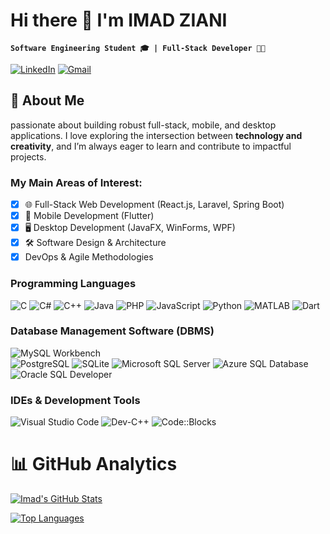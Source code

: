 # Hi there 👋 I'm **IMAD ZIANI**  

**`Software Engineering Student 🎓 | Full-Stack Developer 👨‍💻 `**

[![LinkedIn](https://img.shields.io/badge/LinkedIn-0077B5?style=for-the-badge&logo=linkedin&logoColor=white)](linkedin.com/in/imad-ziani-32141b335)
[![Gmail](https://img.shields.io/badge/Gmail-D14836?style=for-the-badge&logo=gmail&logoColor=white)](mailto:ziani.ima.fst@uhp.ac.ma)
## 🚀 About Me 
passionate about building robust full-stack, mobile, and desktop applications. I love exploring the intersection between **technology and creativity**, and I’m always eager to learn and contribute to impactful projects.  

### My Main Areas of Interest:  
- [x] 🌐 Full-Stack Web Development (React.js, Laravel, Spring Boot)  
- [x] 📱 Mobile Development (Flutter)  
- [x] 🖥️ Desktop Development (JavaFX, WinForms, WPF)  
- [x] 🛠️ Software Design & Architecture  
- [x] DevOps & Agile Methodologies  

### Programming Languages
![C](https://img.shields.io/badge/C-A8B9CC?logo=c&logoColor=white)
![C#](https://img.shields.io/badge/C%23-239120?logo=c-sharp&logoColor=white)
![C++](https://img.shields.io/badge/C++-00599C?logo=cplusplus&logoColor=white)
![Java](https://img.shields.io/badge/Java-007396?logo=java&logoColor=white)
![PHP](https://img.shields.io/badge/PHP-777BB4?logo=php&logoColor=white)
![JavaScript](https://img.shields.io/badge/JavaScript-F7DF1E?logo=javascript&logoColor=black)
![Python](https://img.shields.io/badge/Python-3776AB?logo=python&logoColor=white)
![MATLAB](https://img.shields.io/badge/MATLAB-0076A8?logo=mathworks&logoColor=white)
![Dart](https://img.shields.io/badge/Dart-0175C2?logo=dart&logoColor=white) 


### Database Management Software (DBMS) 
![MySQL Workbench](https://img.shields.io/badge/MySQL_Workbench-4479A1?logo=mysql&logoColor=white)  
![PostgreSQL](https://img.shields.io/badge/PostgreSQL-4169E1?logo=postgresql&logoColor=white)
![SQLite](https://img.shields.io/badge/SQLite-003B57?logo=sqlite&logoColor=white)
![Microsoft SQL Server](https://img.shields.io/badge/Microsoft_SQL_Server-CC2927?logo=microsoft-sql-server&logoColor=white)
![Azure SQL Database](https://img.shields.io/badge/Azure_SQL-0089D6?logo=microsoft-azure&logoColor=white)
![Oracle SQL Developer](https://img.shields.io/badge/Oracle_SQL-F80000?logo=oracle&logoColor=white)

### IDEs & Development Tools  
![Visual Studio Code](https://img.shields.io/badge/VS_Code-007ACC?logo=visual-studio-code&logoColor=white)
![Dev-C++](https://img.shields.io/badge/DevC++-FF6600?logo=cplusplus&logoColor=white)
![Code::Blocks](https://img.shields.io/badge/Code::Blocks-FF6A00?logo=codeblocks&logoColor=white)

# 📊 GitHub Analytics


[![Imad's GitHub Stats](https://github-readme-stats.vercel.app/api?username=imadziani-dev&count_private=true&show_icons=true&hide_border=true&bg_color=00000000&title_color=58A6FF&icon_color=58A6FF&text_color=FFFFFF&border_radius=8&cache_seconds=1800)](https://github.com/imadziani-dev)

[![Top Languages](https://github-readme-stats.vercel.app/api/top-langs/?username=imadziani-dev&layout=compact&hide_border=true&bg_color=00000000&title_color=58A6FF&text_color=FFFFFF&border_radius=8&cache_seconds=1800)](https://github.com/imadziani-dev)
